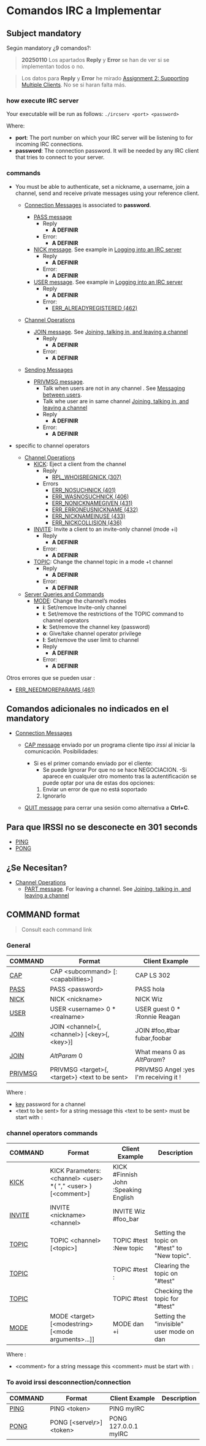 # Comandos IRC a Implementar

## Subject mandatory

Según mandatory ¿9 comandos?:

> **20250110** Los apartados **Reply** y **Error** se han de ver si se implementan todos o no.

> Los datos para **Reply** y **Error** he mirado [Assignment 2: Supporting Multiple Clients](https://chi.cs.uchicago.edu/chirc/assignment2.html). No se si haran falta más.

### how execute IRC server
Your executable will be run as follows: `./ircserv <port> <password>`

Where:
- **port**: The port number on which your IRC server will be listening to for incoming IRC connections.
- **password**: The connection password. It will be needed by any IRC client that tries to connect to your server.

### commands

- You must be able to authenticate, set a nickname, a username, join a channel, send and receive private messages using your reference client.
	- [Connection Messages](https://modern.ircdocs.horse/#connection-messages) is associated to **password**.
		- [PASS message](https://modern.ircdocs.horse/#pass-message)
			- Reply
				- **A DEFINIR**
			- Error:
				- **A DEFINIR**
		- [NICK message](https://modern.ircdocs.horse/#nick-message). See example in [Logging into an IRC server](https://chi.cs.uchicago.edu/chirc/irc_examples.html#logging-into-an-irc-server)
			- Reply
				- **A DEFINIR**
			- Error:
				- **A DEFINIR**
		- [USER message](https://modern.ircdocs.horse/#user-message). See example in [Logging into an IRC server](https://chi.cs.uchicago.edu/chirc/irc_examples.html#logging-into-an-irc-server)
			- Reply
				- **A DEFINIR**
			- Error:
				- [ERR_ALREADYREGISTERED (462)](https://modern.ircdocs.horse/#erralreadyregistered-462)

	- [Channel Operations](https://modern.ircdocs.horse/#channel-operations)
		- [JOIN message](https://modern.ircdocs.horse/#join-message). See [Joining, talking in, and leaving a channel](https://chi.cs.uchicago.edu/chirc/irc_examples.html#joining-talking-in-and-leaving-a-channel)
			- Reply
				- **A DEFINIR**
			- Error:
				- **A DEFINIR**
	- [Sending Messages](https://modern.ircdocs.horse/#sending-messages)
		- [PRIVMSG message](https://modern.ircdocs.horse/#privmsg-message). 
			- Talk when users are not in any channel . See [Messaging between users](https://chi.cs.uchicago.edu/chirc/irc_examples.html#messaging-between-users).
			- Talk whe user are in same channel [Joining, talking in, and leaving a channel](https://chi.cs.uchicago.edu/chirc/irc_examples.html#joining-talking-in-and-leaving-a-channel)
			- Reply
				- **A DEFINIR**
			- Error:
				- **A DEFINIR**

- specific to channel operators
	- [Channel Operations](https://modern.ircdocs.horse/#channel-operations)
		- [KICK](https://modern.ircdocs.horse/#kick-message): Eject a client from the channel
			- Reply
				- [RPL_WHOISREGNICK (307)](https://modern.ircdocs.horse/#rplwhoisregnick-307)
			- Errors
				- [ERR_NOSUCHNICK (401)](https://modern.ircdocs.horse/#errnosuchnick-401)
				- [ERR_WASNOSUCHNICK (406)](https://modern.ircdocs.horse/#errwasnosuchnick-406)
				- [ERR_NONICKNAMEGIVEN (431)](https://modern.ircdocs.horse/#errnonicknamegiven-431)
				- [ERR_ERRONEUSNICKNAME (432)](https://modern.ircdocs.horse/#errerroneusnickname-432)
				- [ERR_NICKNAMEINUSE (433)](https://modern.ircdocs.horse/#errnicknameinuse-433)
				- [ERR_NICKCOLLISION (436)](https://modern.ircdocs.horse/#errnickcollision-436)
		- [INVITE](https://modern.ircdocs.horse/#invite-message): Invite a client to an invite-only channel (mode +i)
			- Reply
				- **A DEFINIR**
			- Error:
				- **A DEFINIR**
		- [TOPIC](https://modern.ircdocs.horse/#topic-message): Change the channel topic in a mode +t channel
			- Reply
				- **A DEFINIR**
			- Error:
				- **A DEFINIR**
	- [Server Queries and Commands](https://modern.ircdocs.horse/#server-queries-and-commands)
		- [MODE](https://modern.ircdocs.horse/#mode-message): Change the channel’s modes
			- **i**: Set/remove Invite-only channel
	    	- **t**: Set/remove the restrictions of the TOPIC command to channel operators
    		- **k**: Set/remove the channel key (password)
       		- **o**: Give/take channel operator privilege
			- **l**: Set/remove the user limit to channel
			- Reply
				- **A DEFINIR**
			- Error:
				- **A DEFINIR**

Otros errores que se pueden usar :
- [ERR_NEEDMOREPARAMS (461)](https://modern.ircdocs.horse/#errneedmoreparams-461)

## Comandos adicionales no indicados en el mandatory

- [Connection Messages](https://modern.ircdocs.horse/#connection-messages) 
	- [CAP message](https://modern.ircdocs.horse/#cap-message) enviado por un programa cliente tipo *irssi* al iniciar la comunicación. Posibilidades:
		- Si es el primer comando enviado por el cliente:
			- Se puede Ignorar Por que no se hace NEGOCIACION.
		-Si aparece en cualquier otro momento tras la autentificación se puede optar por una de estas dos opciones:
			1. Enviar un error de que no está soportado
			2. Ignorarlo

	- [QUIT message](https://modern.ircdocs.horse/#quit-message) para cerrar una sesión como alternativa a **Ctrl+C**.

## Para que IRSSI no se desconecte en 301 seconds

- [PING](https://modern.ircdocs.horse/#pong-message)
- [PONG](https://modern.ircdocs.horse/#pong-message)

## ¿Se Necesitan?

- [Channel Operations](https://modern.ircdocs.horse/#channel-operations)
	- [PART message](https://modern.ircdocs.horse/#part-message). For leaving a channel. See [Joining, talking in, and leaving a channel](https://chi.cs.uchicago.edu/chirc/irc_examples.html#joining-talking-in-and-leaving-a-channel)

## COMMAND format

> Consult each command link

### General

COMMAND | Format | Client Example
 -----  |  ----  | -------  
[CAP](https://modern.ircdocs.horse/#cap-message)   | CAP \<subcommand\> [:\<capabilities\>] | CAP LS 302
[PASS](https://modern.ircdocs.horse/#pass-message) | PASS \<password\> | PASS hola 
[NICK](https://modern.ircdocs.horse/#nick-message) | NICK \<nickname\> | NICK Wiz
[USER](https://modern.ircdocs.horse/#user-message) | USER \<username\> 0 * \<realname\> | USER guest 0 * :Ronnie Reagan
[JOIN](https://modern.ircdocs.horse/#join-message) | JOIN \<channel\>{,\<channel\>} [\<key\>{,\<key\>}] | JOIN #foo,#bar fubar,foobar 
[JOIN](https://modern.ircdocs.horse/#join-message) |  *AltParam* 0 | What means 0 as *AltParam*?
[PRIVMSG](https://modern.ircdocs.horse/#privmsg-message) | PRIVMSG \<target\>{,\<target\>} \<text to be sent\> | PRIVMSG Angel :yes I'm receiving it !

Where :
- [key](https://modern.ircdocs.horse/#key-channel-mode) password for a channel
- \<text to be sent\> for a string message this \<text to be sent\> must be start with `:`

### channel operators commands

COMMAND | Format | Client Example | Description
 -----  |  ---   | -------------- | ----
[KICK](https://modern.ircdocs.horse/#kick-message) | KICK Parameters: \<channel\> \<user\> \*( "," \<user\> ) [\<comment\>] | KICK #Finnish John :Speaking English
[INVITE](https://modern.ircdocs.horse/#invite-message) | INVITE \<nickname\> \<channel\> | INVITE Wiz #foo_bar 
[TOPIC](https://modern.ircdocs.horse/#topic-message) | TOPIC \<channel\> [\<topic\>] | TOPIC #test :New topic | Setting the topic on "#test" to  "New topic".
[TOPIC](https://modern.ircdocs.horse/#topic-message) | |  TOPIC #test : | Clearing the topic on "#test"
[TOPIC](https://modern.ircdocs.horse/#topic-message) | |  TOPIC #test   | Checking the topic for "#test"
[MODE](https://modern.ircdocs.horse/#mode-message) |  MODE \<target\> [\<modestring\> [\<mode arguments\>...]] | MODE dan +i | Setting the "invisible" user mode on dan

Where :
- \<comment\> for a string message this \<comment\> must be start with `:`

### To avoid irssi desconnection/connection


COMMAND | Format | Client Example | Description
 -----  |  ---   | -------------- | ----
[PING](https://modern.ircdocs.horse/#pong-message) | PING \<token\> | PING myIRC |
[PONG](https://modern.ircdocs.horse/#pong-message) | PONG [\<serve\r>] \<token\> | PONG 127.0.0.1 myIRC
